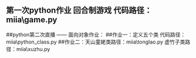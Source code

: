 ## 第一次python作业  回合制游戏  代码路径：miia\game.py
##python第二次直播 —— 面向对象作业：
##作业一：定义五个类  代码路径：miia\python_class.py
##作业二：天山童姥类路径：miia\tonglao.py 虚竹子类路径：miia\xuzhu.py
